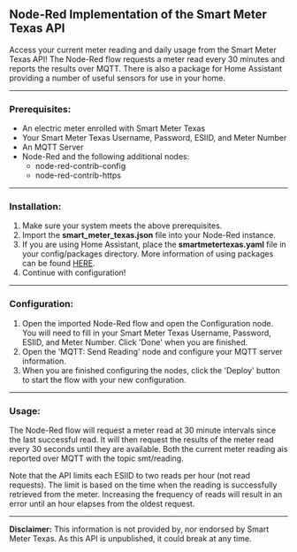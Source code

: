## Node-Red Implementation of the Smart Meter Texas API

Access your current meter reading and daily usage from the Smart Meter Texas API!  The Node-Red flow requests a meter read every 30 minutes and reports the results over MQTT.  There is also a package for Home Assistant providing a number of useful sensors for use in your home.

---
### Prerequisites:
* An electric meter enrolled with Smart Meter Texas
* Your Smart Meter Texas Username, Password, ESIID, and Meter Number
* An MQTT Server
* Node-Red and the following additional nodes:
   * node-red-contrib-config
   * node-red-contrib-https
---
### Installation:
1. Make sure your system meets the above prerequisites.
2. Import the __smart_meter_texas.json__ file into your Node-Red instance.
3. If you are using Home Assistant, place the __smartmetertexas.yaml__ file in your config/packages directory.  More information of using packages can be found [HERE](https://www.home-assistant.io/docs/configuration/packages/#create-a-packages-folder "HERE").
4. Continue with configuration!
---
### Configuration:
1. Open the imported Node-Red flow and open the Configuration node.  You will need to fill in your Smart Meter Texas Username, Password, ESIID, and Meter Number.  Click 'Done' when you are finished.
2. Open the 'MQTT: Send Reading' node and configure your MQTT server information.
3. When you are finished configuring the nodes, click the 'Deploy' button to start the flow with your new configuration.
---
### Usage:
The Node-Red flow will request a meter read at 30 minute intervals since the last successful read.  It will then request the results of the meter read every 30 seconds until they are available.  Both the current meter reading ais reported over MQTT with the topic smt/reading.  

Note that the API limits each ESIID to two reads per hour (not read requests).  The limit is based on the time when the reading is successfully retrieved from the meter.  Increasing the frequency of reads will result in an error until an hour elapses from the oldest request.

---
__Disclaimer:__ This information is not provided by, nor endorsed by Smart Meter Texas.  As this API is unpublished, it could break at any time.  